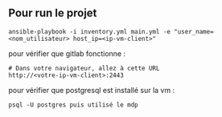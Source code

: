 ## Pour run le projet


```shell
ansible-playbook -i inventory.yml main.yml -e "user_name=<nom_utilisateur> host_ip=<ip-vm-client>"
```

pour vérifier que gitlab fonctionne : 
```http
# Dans votre navigateur, allez à cette URL
http://<votre-ip-vm-client>:2443
```

pour vérifier que postgresql est installé sur la vm : 

```shell
psql -U postgres puis utilisé le mdp
```
